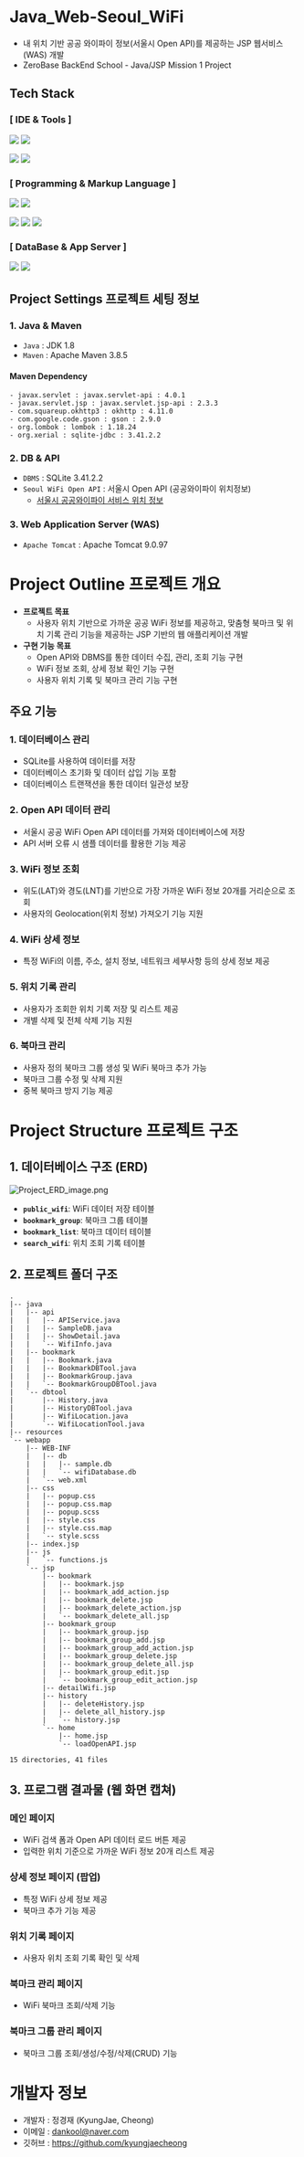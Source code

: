 # Java_Web-Seoul_WiFi
- 내 위치 기반 공공 와이파이 정보(서울시 Open API)를 제공하는 JSP 웹서비스(WAS) 개발
- ZeroBase BackEnd School - Java/JSP Mission 1 Project

<div align=left>

## Tech Stack

### [ IDE & Tools ]

<img src="https://img.shields.io/badge/intellij idea-007ACC?style=for-the-badge&logo=intellijidea&logoColor=white"></a>
<img src="https://img.shields.io/badge/apache maven-C71A36?style=for-the-badge&logo=apachemaven&logoColor=white"></a>

<img src="https://img.shields.io/badge/postman-FF6C37?style=for-the-badge&logo=postman&logoColor=white"></a>
<img src="https://img.shields.io/badge/github copilot-000000?style=for-the-badge&logo=githubcopilot&logoColor=white"></a>

### [ Programming & Markup Language ]

<img src="https://img.shields.io/badge/Java-C71A36?style=for-the-badge&logo=java&logoColor=white"></a>
<img src="https://img.shields.io/badge/javascript-F7DF1E?style=for-the-badge&logo=javascript&logoColor=black"></a>

<img src="https://img.shields.io/badge/HTML5-E34F26?style=for-the-badge&logo=HTML5&logoColor=white"></a>
<img src="https://img.shields.io/badge/CSS3-1572B6?style=for-the-badge&logo=CSS3&logoColor=white"></a>
<img src="https://img.shields.io/badge/SCSS-CC6699?style=for-the-badge&logo=sass&logoColor=white"></a>

### [ DataBase & App Server ]
<img src="https://img.shields.io/badge/sqlite-003B57?style=for-the-badge&logo=sqlite&logoColor=white"></a>
<img src="https://img.shields.io/badge/apache tomcat-F8DC75?style=for-the-badge&logo=apache tomcat&logoColor=black"></a>

</div>

## Project Settings 프로젝트 세팅 정보

### 1. Java & Maven
- `Java` : JDK 1.8
- `Maven` : Apache Maven 3.8.5

#### Maven Dependency
```
- javax.servlet : javax.servlet-api : 4.0.1
- javax.servlet.jsp : javax.servlet.jsp-api : 2.3.3
- com.squareup.okhttp3 : okhttp : 4.11.0
- com.google.code.gson : gson : 2.9.0
- org.lombok : lombok : 1.18.24
- org.xerial : sqlite-jdbc : 3.41.2.2
```

### 2. DB & API
- `DBMS` : SQLite 3.41.2.2
- `Seoul WiFi Open API` : 서울시 Open API (공공와이파이 위치정보)
  - [서울시 공공와이파이 서비스 위치 정보](https://data.seoul.go.kr/dataList/OA-20883/S/1/datasetView.do)

### 3. Web Application Server (WAS)
- `Apache Tomcat` : Apache Tomcat 9.0.97

# Project Outline 프로젝트 개요
- **프로젝트 목표**
  - 사용자 위치 기반으로 가까운 공공 WiFi 정보를 제공하고, 맞춤형 북마크 및 위치 기록 관리 기능을 제공하는 JSP 기반의 웹 애플리케이션 개발
- **구현 기능 목표**
  - Open API와 DBMS를 통한 데이터 수집, 관리, 조회 기능 구현
  - WiFi 정보 조회, 상세 정보 확인 기능 구현
  - 사용자 위치 기록 및 북마크 관리 기능 구현

## 주요 기능

### 1. **데이터베이스 관리**
- SQLite를 사용하여 데이터를 저장
- 데이터베이스 초기화 및 데이터 삽입 기능 포함
- 데이터베이스 트랜잭션을 통한 데이터 일관성 보장

### 2. **Open API 데이터 관리**
- 서울시 공공 WiFi Open API 데이터를 가져와 데이터베이스에 저장
- API 서버 오류 시 샘플 데이터를 활용한 기능 제공

### 3. **WiFi 정보 조회**
- 위도(LAT)와 경도(LNT)를 기반으로 가장 가까운 WiFi 정보 20개를 거리순으로 조회
- 사용자의 Geolocation(위치 정보) 가져오기 기능 지원

### 4. **WiFi 상세 정보**
- 특정 WiFi의 이름, 주소, 설치 정보, 네트워크 세부사항 등의 상세 정보 제공

### 5. **위치 기록 관리**
- 사용자가 조회한 위치 기록 저장 및 리스트 제공
- 개별 삭제 및 전체 삭제 기능 지원

### 6. **북마크 관리**
- 사용자 정의 북마크 그룹 생성 및 WiFi 북마크 추가 가능
- 북마크 그룹 수정 및 삭제 지원
- 중복 북마크 방지 기능 제공

# Project Structure 프로젝트 구조

## 1. 데이터베이스 구조 (ERD)
![Project_ERD_image.png](Project_ERD_image.png)
- **`public_wifi`**: WiFi 데이터 저장 테이블
- **`bookmark_group`**: 북마크 그룹 테이블
- **`bookmark_list`**: 북마크 데이터 테이블
- **`search_wifi`**: 위치 조회 기록 테이블

## 2. 프로젝트 폴더 구조

```
.
|-- java
|   |-- api
|   |   |-- APIService.java
|   |   |-- SampleDB.java
|   |   |-- ShowDetail.java
|   |   `-- WifiInfo.java
|   |-- bookmark
|   |   |-- Bookmark.java
|   |   |-- BookmarkDBTool.java
|   |   |-- BookmarkGroup.java
|   |   `-- BookmarkGroupDBTool.java
|   `-- dbtool
|       |-- History.java
|       |-- HistoryDBTool.java
|       |-- WifiLocation.java
|       `-- WifiLocationTool.java
|-- resources
`-- webapp
    |-- WEB-INF
    |   |-- db
    |   |   |-- sample.db
    |   |   `-- wifiDatabase.db
    |   `-- web.xml
    |-- css
    |   |-- popup.css
    |   |-- popup.css.map
    |   |-- popup.scss
    |   |-- style.css
    |   |-- style.css.map
    |   `-- style.scss
    |-- index.jsp
    |-- js
    |   `-- functions.js
    `-- jsp
        |-- bookmark
        |   |-- bookmark.jsp
        |   |-- bookmark_add_action.jsp
        |   |-- bookmark_delete.jsp
        |   |-- bookmark_delete_action.jsp
        |   `-- bookmark_delete_all.jsp
        |-- bookmark_group
        |   |-- bookmark_group.jsp
        |   |-- bookmark_group_add.jsp
        |   |-- bookmark_group_add_action.jsp
        |   |-- bookmark_group_delete.jsp
        |   |-- bookmark_group_delete_all.jsp
        |   |-- bookmark_group_edit.jsp
        |   `-- bookmark_group_edit_action.jsp
        |-- detailWifi.jsp
        |-- history
        |   |-- deleteHistory.jsp
        |   |-- delete_all_history.jsp
        |   `-- history.jsp
        `-- home
            |-- home.jsp
            `-- loadOpenAPI.jsp

15 directories, 41 files
```

## 3. 프로그램 결과물 (웹 화면 캡쳐)
### 메인 페이지
- WiFi 검색 폼과 Open API 데이터 로드 버튼 제공
- 입력한 위치 기준으로 가까운 WiFi 정보 20개 리스트 제공
### 상세 정보 페이지 (팝업)
- 특정 WiFi 상세 정보 제공
- 북마크 추가 기능 제공
### 위치 기록 페이지
- 사용자 위치 조회 기록 확인 및 삭제
### 북마크 관리 페이지
- WiFi 북마크 조회/삭제 기능
### 북마크 그룹 관리 페이지
- 북마크 그룹 조회/생성/수정/삭제(CRUD) 기능

# 개발자 정보
- 개발자 : 정경재 (KyungJae, Cheong)
- 이메일 : dankool@naver.com
- 깃허브 : https://github.com/kyungjaecheong
